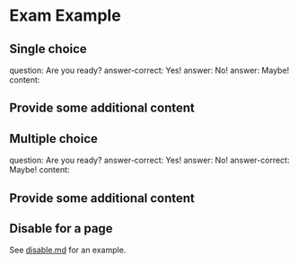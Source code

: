 # Exam Example

## Single choice

<?exam?>

question: Are you ready?
answer-correct: Yes!
answer: No!
answer: Maybe!
content:

<h2>Provide some additional content</h2>
<?/exam?>

## Multiple choice

<?exam?>

question: Are you ready?
answer-correct: Yes!
answer: No!
answer-correct: Maybe!
content:

<h2>Provide some additional content</h2>
<?/exam?>

## Disable for a page

See [disable.md](disable.md) for an example.
